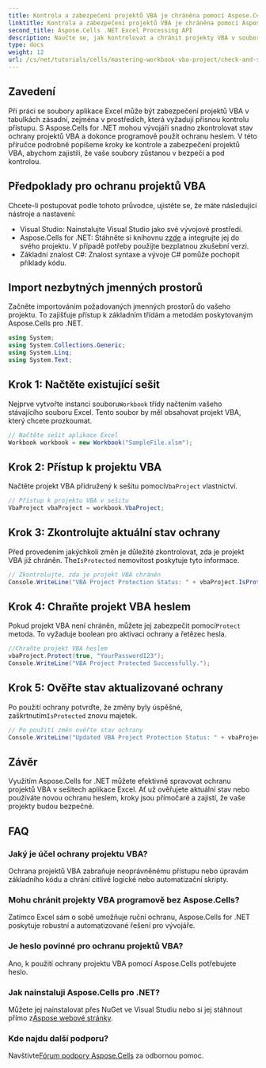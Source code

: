 ```yaml
---
title: Kontrola a zabezpečení projektů VBA je chráněna pomocí Aspose.Cells
linktitle: Kontrola a zabezpečení projektů VBA je chráněna pomocí Aspose.Cells
second_title: Aspose.Cells .NET Excel Processing API
description: Naučte se, jak kontrolovat a chránit projekty VBA v souborech aplikace Excel programově pomocí Aspose.Cells for .NET. Podrobný průvodce včetně kompletních příkladů kódu.
type: docs
weight: 12
url: /cs/net/tutorials/cells/mastering-workbook-vba-project/check-and-secure-vba-projects-is-protected/
---
```

## Zavedení

Při práci se soubory aplikace Excel může být zabezpečení projektů VBA v tabulkách zásadní, zejména v prostředích, která vyžadují přísnou kontrolu přístupu. S Aspose.Cells for .NET mohou vývojáři snadno zkontrolovat stav ochrany projektů VBA a dokonce programově použít ochranu heslem. V této příručce podrobně popíšeme kroky ke kontrole a zabezpečení projektů VBA, abychom zajistili, že vaše soubory zůstanou v bezpečí a pod kontrolou.

## Předpoklady pro ochranu projektů VBA

Chcete-li postupovat podle tohoto průvodce, ujistěte se, že máte následující nástroje a nastavení:

- Visual Studio: Nainstalujte Visual Studio jako své vývojové prostředí.
-  Aspose.Cells for .NET: Stáhněte si knihovnu z[zde](https://releases.aspose.com/cells/net/) a integrujte jej do svého projektu. V případě potřeby použijte bezplatnou zkušební verzi.
- Základní znalost C#: Znalost syntaxe a vývoje C# pomůže pochopit příklady kódu.

## Import nezbytných jmenných prostorů

Začněte importováním požadovaných jmenných prostorů do vašeho projektu. To zajišťuje přístup k základním třídám a metodám poskytovaným Aspose.Cells pro .NET.

```csharp
using System;
using System.Collections.Generic;
using System.Linq;
using System.Text;
```

## Krok 1: Načtěte existující sešit

 Nejprve vytvořte instanci souboru`Workbook` třídy načtením vašeho stávajícího souboru Excel. Tento soubor by měl obsahovat projekt VBA, který chcete prozkoumat.

```csharp
// Načtěte sešit aplikace Excel
Workbook workbook = new Workbook("SampleFile.xlsm");
```

## Krok 2: Přístup k projektu VBA

 Načtěte projekt VBA přidružený k sešitu pomocí`VbaProject` vlastnictví.

```csharp
// Přístup k projektu VBA v sešitu
VbaProject vbaProject = workbook.VbaProject;
```

## Krok 3: Zkontrolujte aktuální stav ochrany

 Před provedením jakýchkoli změn je důležité zkontrolovat, zda je projekt VBA již chráněn. The`IsProtected` nemovitost poskytuje tyto informace.

```csharp
// Zkontrolujte, zda je projekt VBA chráněn
Console.WriteLine("VBA Project Protection Status: " + vbaProject.IsProtected);
```

## Krok 4: Chraňte projekt VBA heslem

 Pokud projekt VBA není chráněn, můžete jej zabezpečit pomocí`Protect` metoda. To vyžaduje boolean pro aktivaci ochrany a řetězec hesla.

```csharp
//Chraňte projekt VBA heslem
vbaProject.Protect(true, "YourPassword123");
Console.WriteLine("VBA Project Protected Successfully.");
```

## Krok 5: Ověřte stav aktualizované ochrany

 Po použití ochrany potvrďte, že změny byly úspěšné, zaškrtnutím`IsProtected` znovu majetek.

```csharp
// Po použití změn ověřte stav ochrany
Console.WriteLine("Updated VBA Project Protection Status: " + vbaProject.IsProtected);
```

## Závěr

Využitím Aspose.Cells for .NET můžete efektivně spravovat ochranu projektů VBA v sešitech aplikace Excel. Ať už ověřujete aktuální stav nebo používáte novou ochranu heslem, kroky jsou přímočaré a zajistí, že vaše projekty budou bezpečné.

## FAQ

### Jaký je účel ochrany projektu VBA?
Ochrana projektů VBA zabraňuje neoprávněnému přístupu nebo úpravám základního kódu a chrání citlivé logické nebo automatizační skripty.

### Mohu chránit projekty VBA programově bez Aspose.Cells?
Zatímco Excel sám o sobě umožňuje ruční ochranu, Aspose.Cells for .NET poskytuje robustní a automatizované řešení pro vývojáře.

### Je heslo povinné pro ochranu projektů VBA?
Ano, k použití ochrany projektu VBA pomocí Aspose.Cells potřebujete heslo.

### Jak nainstaluji Aspose.Cells pro .NET?
 Můžete jej nainstalovat přes NuGet ve Visual Studiu nebo si jej stáhnout přímo z[Aspose webové stránky](https://releases.aspose.com/cells/net/).

### Kde najdu další podporu?
 Navštivte[Fórum podpory Aspose.Cells](https://forum.aspose.com/c/cells/9) za odbornou pomoc.